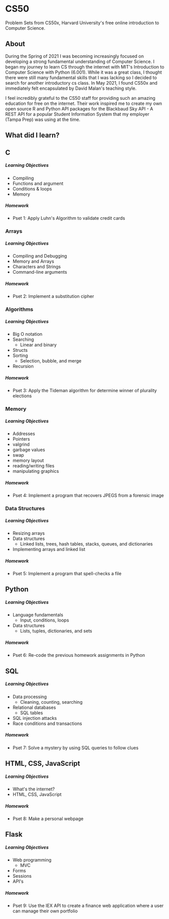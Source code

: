 # CS50

Problem Sets from CS50x, Harvard University's free online introduction to Computer Science. 

## About 

During the Spring of 2021 I was becoming increasingly focused on developing a strong fundamental understanding of Computer Science. I began my journey to learn CS through the internet with MIT's Introduction to Computer Science with Python (6.001). While it was a great class, I thought there were still many fundamental skills that I was lacking so I decided to search for another introductory cs class. In May 2021, I found CS50x and immediately felt encapsulated by David Malan's teaching style. 

I feel incredibly grateful to the CS50 staff for providing such an amazing education for free on the internet. Their work inspired me to create my own open source R and Python API packages for the Blackbaud Sky API - A REST API for a popular Student Information System that my employer (Tampa Prep) was using at the time.

## What did I learn?

## C

##### Learning Objectives
- Compiling 
- Functions and argument
- Conditions & loops
- Memory 

##### Homework
- Pset 1: Apply Luhn's Algorithm to validate credit cards

### Arrays

##### Learning Objectives
- Compiling and Debugging 
- Memory and Arrays
- Characters and Strings
- Command-line arguments

##### Homework
- Pset 2: Implement a substitution cipher

### Algorithms

##### Learning Objectives
- Big O notation
- Searching
  - Linear and binary
- Structs 
- Sorting
  - Selection, bubble, and merge
- Recursion

##### Homework
- Pset 3: Apply the Tideman algorithm for determine winner of plurality elections

### Memory

##### Learning Objectives
- Addresses
- Pointers
- valgrind
- garbage values
- swap
- memory layout
- reading/writing files
- manipulating graphics

##### Homework
- Pset 4: Implement a program that recovers JPEGS from a forensic image

### Data Structures

##### Learning Objectives
- Resizing arrays
- Data structures
  - Linked lists, trees, hash tables, stacks, queues, and dictionaries
- Implementing arrays and linked list

##### Homework
- Pset 5: Implement a program that spell-checks a file

## Python

##### Learning Objectives
- Language fundamentals
  - Input, conditions, loops
- Data structures
  - Lists, tuples, dictionaries, and sets

##### Homework
- Pset 6: Re-code the previous homework assignments in Python

## SQL

##### Learning Objectives
- Data processing 
  - Cleaning, counting, searching
- Relational databases
  - SQL tables
- SQL injection attacks
- Race conditions and transactions

##### Homework
- Pset 7: Solve a mystery by using SQL queries to follow clues

## HTML, CSS, JavaScript

##### Learning Objectives
- What's the internet?
- HTML, CSS, JavaScript

##### Homework
- Pset 8: Make a personal webpage

## Flask

##### Learning Objectives
- Web programming
  - MVC
- Forms
- Sessions
- API's

##### Homework
- Pset 9: Use the IEX API to create a finance web application where a user can manage their own portfolio

